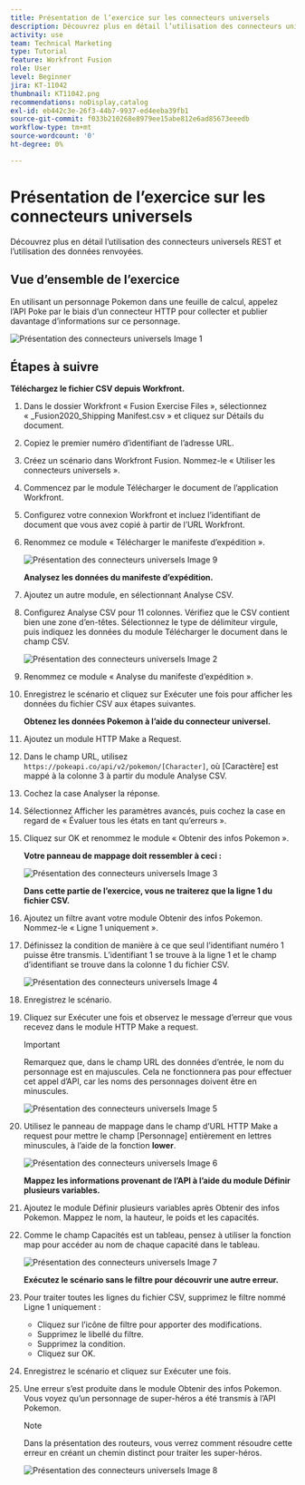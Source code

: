 ```yaml
---
title: Présentation de l’exercice sur les connecteurs universels
description: Découvrez plus en détail l’utilisation des connecteurs universels REST et l’utilisation des données renvoyées.
activity: use
team: Technical Marketing
type: Tutorial
feature: Workfront Fusion
role: User
level: Beginner
jira: KT-11042
thumbnail: KT11042.png
recommendations: noDisplay,catalog
exl-id: eb442c3e-26f3-44b7-9937-ed4eeba39fb1
source-git-commit: f033b210268e8979ee15abe812e6ad85673eeedb
workflow-type: tm+mt
source-wordcount: '0'
ht-degree: 0%

---
```


# Présentation de l’exercice sur les connecteurs universels

Découvrez plus en détail l’utilisation des connecteurs universels REST et l’utilisation des données renvoyées.

## Vue d’ensemble de l’exercice

En utilisant un personnage Pokemon dans une feuille de calcul, appelez l’API Poke par le biais d’un connecteur HTTP pour collecter et publier davantage d’informations sur ce personnage.

![Présentation des connecteurs universels Image 1](../12-exercises/assets/introduction-to-universal-connectors-walkthrough-1.png)

## Étapes à suivre

**Téléchargez le fichier CSV depuis Workfront.**

1. Dans le dossier Workfront « Fusion Exercise Files », sélectionnez « _Fusion2020_Shipping Manifest.csv » et cliquez sur Détails du document.
1. Copiez le premier numéro d’identifiant de l’adresse URL.
1. Créez un scénario dans Workfront Fusion. Nommez-le « Utiliser les connecteurs universels ».
1. Commencez par le module Télécharger le document de l’application Workfront.
1. Configurez votre connexion Workfront et incluez l’identifiant de document que vous avez copié à partir de l’URL Workfront.
1. Renommez ce module « Télécharger le manifeste d’expédition ».

   ![Présentation des connecteurs universels Image 9](../12-exercises/assets/introduction-to-universal-connectors-walkthrough-9.png)

   **Analysez les données du manifeste d’expédition.**

1. Ajoutez un autre module, en sélectionnant Analyse CSV.
1. Configurez Analyse CSV pour 11 colonnes. Vérifiez que le CSV contient bien une zone d’en-têtes. Sélectionnez le type de délimiteur virgule, puis indiquez les données du module Télécharger le document dans le champ CSV.

   ![Présentation des connecteurs universels Image 2](../12-exercises/assets/introduction-to-universal-connectors-walkthrough-2.png)

1. Renommez ce module « Analyse du manifeste d’expédition ».
1. Enregistrez le scénario et cliquez sur Exécuter une fois pour afficher les données du fichier CSV aux étapes suivantes.

   **Obtenez les données Pokemon à l’aide du connecteur universel.**

1. Ajoutez un module HTTP Make a Request.
1. Dans le champ URL, utilisez `https://pokeapi.co/api/v2/pokemon/[Character]`, où [Caractère] est mappé à la colonne 3 à partir du module Analyse CSV.
1. Cochez la case Analyser la réponse.
1. Sélectionnez Afficher les paramètres avancés, puis cochez la case en regard de « Évaluer tous les états en tant qu’erreurs ».
1. Cliquez sur OK et renommez le module « Obtenir des infos Pokemon ».

   **Votre panneau de mappage doit ressembler à ceci :**

   ![Présentation des connecteurs universels Image 3](../12-exercises/assets/introduction-to-universal-connectors-walkthrough-3.png)

   **Dans cette partie de l’exercice, vous ne traiterez que la ligne 1 du fichier CSV.**

1. Ajoutez un filtre avant votre module Obtenir des infos Pokemon. Nommez-le « Ligne 1 uniquement ».
1. Définissez la condition de manière à ce que seul l’identifiant numéro 1 puisse être transmis. L’identifiant 1 se trouve à la ligne 1 et le champ d’identifiant se trouve dans la colonne 1 du fichier CSV.

   ![Présentation des connecteurs universels Image 4](../12-exercises/assets/introduction-to-universal-connectors-walkthrough-4.png)

1. Enregistrez le scénario.
1. Cliquez sur Exécuter une fois et observez le message d’erreur que vous recevez dans le module HTTP Make a request.

   >[!IMPORTANT]
   >
   >Remarquez que, dans le champ URL des données d’entrée, le nom du personnage est en majuscules. Cela ne fonctionnera pas pour effectuer cet appel d’API, car les noms des personnages doivent être en minuscules.

   ![Présentation des connecteurs universels Image 5](../12-exercises/assets/introduction-to-universal-connectors-walkthrough-5.png)

1. Utilisez le panneau de mappage dans le champ d’URL HTTP Make a request pour mettre le champ [Personnage] entièrement en lettres minuscules, à l’aide de la fonction **lower**.

   ![Présentation des connecteurs universels Image 6](../12-exercises/assets/introduction-to-universal-connectors-walkthrough-6.png)

   **Mappez les informations provenant de l’API à l’aide du module Définir plusieurs variables.**

1. Ajoutez le module Définir plusieurs variables après Obtenir des infos Pokemon. Mappez le nom, la hauteur, le poids et les capacités.
1. Comme le champ Capacités est un tableau, pensez à utiliser la fonction map pour accéder au nom de chaque capacité dans le tableau.

   ![Présentation des connecteurs universels Image 7](../12-exercises/assets/introduction-to-universal-connectors-walkthrough-7.png)

   **Exécutez le scénario sans le filtre pour découvrir une autre erreur.**

1. Pour traiter toutes les lignes du fichier CSV, supprimez le filtre nommé Ligne 1 uniquement :

   + Cliquez sur l’icône de filtre pour apporter des modifications.
   + Supprimez le libellé du filtre.
   + Supprimez la condition.
   + Cliquez sur OK.

1. Enregistrez le scénario et cliquez sur Exécuter une fois.
1. Une erreur s’est produite dans le module Obtenir des infos Pokemon. Vous voyez qu’un personnage de super-héros a été transmis à l’API Pokemon.

   >[!NOTE]
   >
   >Dans la présentation des routeurs, vous verrez comment résoudre cette erreur en créant un chemin distinct pour traiter les super-héros.

   ![Présentation des connecteurs universels Image 8](../12-exercises/assets/introduction-to-universal-connectors-walkthrough-8.png)
